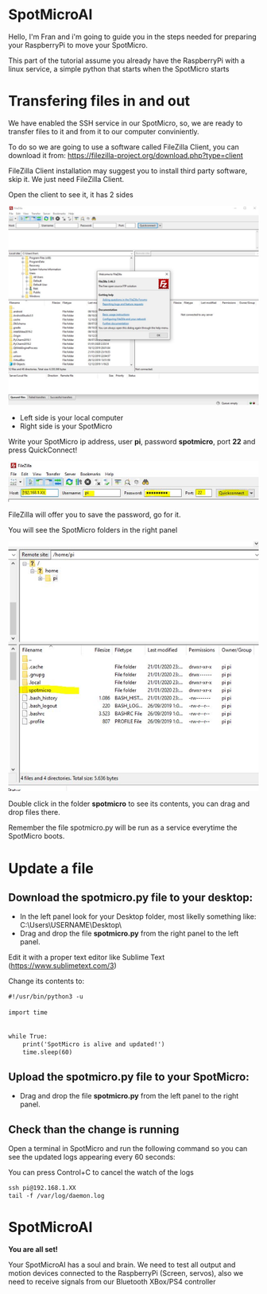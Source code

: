 # SpotMicroAI

Hello, I'm Fran and i'm going to guide you in the steps needed for preparing your RaspberryPi to move your SpotMicro.

This part of the tutorial assume you already have the RaspberryPi with a linux service, a simple python that starts when the SpotMicro starts

# Transfering files in and out

We have enabled the SSH service in our SpotMicro, so, we are ready to transfer files to it and from it to our computer conviniently.

To do so we are going to use a software called FileZilla Client, you can download it from: https://filezilla-project.org/download.php?type=client

FileZilla Client installation may suggest you to install third party software, skip it. We just need FileZilla Client.

Open the client to see it, it has 2 sides

![filezilla-client-first-window](filezilla-client-first-window.JPG)

* Left side is your local computer
* Right side is your SpotMicro

Write your SpotMicro ip address, user **pi**, password **spotmicro**, port **22** and press QuickConnect!

![filezilla-client-login-spotmicro](filezilla-client-login-spotmicro.JPG)

FileZilla will offer you to save the password, go for it.

You will see the SpotMicro folders in the right panel

![filezilla-client-right-panel](filezilla-client-right-panel.JPG)

Double click in the folder **spotmicro** to see its contents, you can drag and drop files there.

Remember the file spotmicro.py will be run as a service everytime the SpotMicro boots.

# Update a file

## Download the spotmicro.py file to your desktop:

* In the left panel look for your Desktop folder, most likelly something like: C:\Users\USERNAME\Desktop\
* Drag and drop the file **spotmicro.py** from the right panel to the left panel.

Edit it with a proper text editor like Sublime Text (https://www.sublimetext.com/3)

Change its contents to:

```
#!/usr/bin/python3 -u

import time


while True:
    print('SpotMicro is alive and updated!')
    time.sleep(60)
```

## Upload the **spotmicro.py** file to your SpotMicro:

* Drag and drop the file **spotmicro.py** from the left panel to the right panel.


## Check than the change is running

Open a terminal in SpotMicro and run the following command so you can see the updated logs appearing every 60 seconds:

You can press Control+C to cancel the watch of the logs

```
ssh pi@192.168.1.XX
tail -f /var/log/daemon.log
```

# SpotMicroAI

**You are all set!**

Your SpotMicroAI has a soul and brain.
We need to test all output and motion devices connected to the RaspberryPi (Screen, servos), also we need to receive signals from our Bluetooth XBox/PS4 controller
